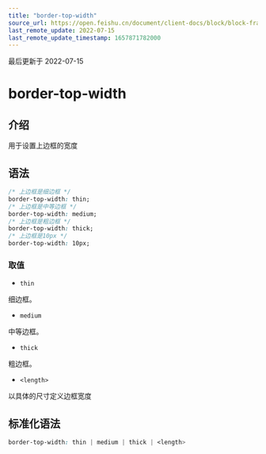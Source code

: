 ```yaml
---
title: "border-top-width"
source_url: https://open.feishu.cn/document/client-docs/block/block-frame/code-components-and-structure/view-layer/ttss/attributes/border/border-top-width
last_remote_update: 2022-07-15
last_remote_update_timestamp: 1657871782000
---
```

最后更新于 2022-07-15

# border-top-width

## 介绍

用于设置上边框的宽度

## 语法

```css
/* 上边框是细边框 */
border-top-width: thin;
/* 上边框是中等边框 */
border-top-width: medium;
/* 上边框是粗边框 */
border-top-width: thick;
/* 上边框是10px */
border-top-width: 10px;
```

### 取值

-   `thin`

细边框。

-   `medium`

中等边框。

-   `thick`

粗边框。

-   `<length>`

以具体的尺寸定义边框宽度

## 标准化语法

```css
border-top-width: thin | medium | thick | <length>
```
